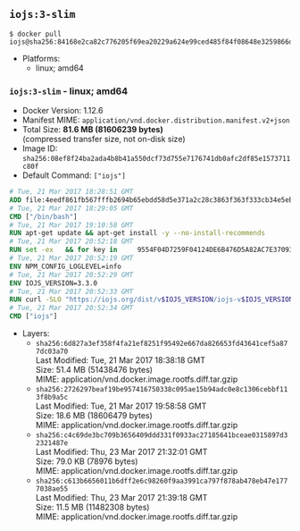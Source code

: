 ## `iojs:3-slim`

```console
$ docker pull iojs@sha256:84168e2ca82c776205f69ea20229a624e99ced485f84f08648e3259866defbb4
```

-	Platforms:
	-	linux; amd64

### `iojs:3-slim` - linux; amd64

-	Docker Version: 1.12.6
-	Manifest MIME: `application/vnd.docker.distribution.manifest.v2+json`
-	Total Size: **81.6 MB (81606239 bytes)**  
	(compressed transfer size, not on-disk size)
-	Image ID: `sha256:08ef8f24ba2ada4b8b41a550dcf73d755e7176741db0afc2df85e1573711c80f`
-	Default Command: `["iojs"]`

```dockerfile
# Tue, 21 Mar 2017 18:28:51 GMT
ADD file:4eedf861fb567fffb2694b65ebdd58d5e371a2c28c3863f363f333cb34e5eb7b in / 
# Tue, 21 Mar 2017 18:29:05 GMT
CMD ["/bin/bash"]
# Tue, 21 Mar 2017 19:10:58 GMT
RUN apt-get update && apt-get install -y --no-install-recommends 		ca-certificates 		curl 		wget 	&& rm -rf /var/lib/apt/lists/*
# Tue, 21 Mar 2017 20:52:18 GMT
RUN set -ex   && for key in     9554F04D7259F04124DE6B476D5A82AC7E37093B     94AE36675C464D64BAFA68DD7434390BDBE9B9C5     0034A06D9D9B0064CE8ADF6BF1747F4AD2306D93     FD3A5288F042B6850C66B31F09FE44734EB7990E     71DCFD284A79C3B38668286BC97EC7A07EDE3FC1     DD8F2338BAE7501E3DD5AC78C273792F7D83545D   ; do     gpg --keyserver ha.pool.sks-keyservers.net --recv-keys "$key"   ; done
# Tue, 21 Mar 2017 20:52:19 GMT
ENV NPM_CONFIG_LOGLEVEL=info
# Tue, 21 Mar 2017 20:52:29 GMT
ENV IOJS_VERSION=3.3.0
# Tue, 21 Mar 2017 20:52:33 GMT
RUN curl -SLO "https://iojs.org/dist/v$IOJS_VERSION/iojs-v$IOJS_VERSION-linux-x64.tar.gz"   && curl -SLO "https://iojs.org/dist/v$IOJS_VERSION/SHASUMS256.txt.asc"   && gpg --verify SHASUMS256.txt.asc   && grep " iojs-v$IOJS_VERSION-linux-x64.tar.gz\$" SHASUMS256.txt.asc | sha256sum -c -   && tar -xzf "iojs-v$IOJS_VERSION-linux-x64.tar.gz" -C /usr/local --strip-components=1   && rm "iojs-v$IOJS_VERSION-linux-x64.tar.gz" SHASUMS256.txt.asc
# Tue, 21 Mar 2017 20:52:34 GMT
CMD ["iojs"]
```

-	Layers:
	-	`sha256:6d827a3ef358f4fa21ef8251f95492e667da826653fd43641cef5a877dc03a70`  
		Last Modified: Tue, 21 Mar 2017 18:38:18 GMT  
		Size: 51.4 MB (51438476 bytes)  
		MIME: application/vnd.docker.image.rootfs.diff.tar.gzip
	-	`sha256:2726297beaf19be957416750338c095ae15b94adc0e8c1306cebbf113f8b9a5c`  
		Last Modified: Tue, 21 Mar 2017 19:58:58 GMT  
		Size: 18.6 MB (18606479 bytes)  
		MIME: application/vnd.docker.image.rootfs.diff.tar.gzip
	-	`sha256:c4c69de3bc709b3656409ddd331f0933ac27185641bceae0315897d32321487e`  
		Last Modified: Thu, 23 Mar 2017 21:32:01 GMT  
		Size: 79.0 KB (78976 bytes)  
		MIME: application/vnd.docker.image.rootfs.diff.tar.gzip
	-	`sha256:c613b6656011b6dff2e6c98260f9aa3991ca797f878ab478eb47e1777038ae55`  
		Last Modified: Thu, 23 Mar 2017 21:39:18 GMT  
		Size: 11.5 MB (11482308 bytes)  
		MIME: application/vnd.docker.image.rootfs.diff.tar.gzip

